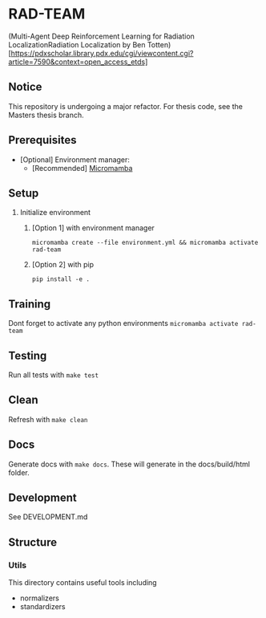 # RAD-TEAM 
(Multi-Agent Deep Reinforcement Learning for
Radiation LocalizationRadiation Localization by Ben Totten)[https://pdxscholar.library.pdx.edu/cgi/viewcontent.cgi?article=7590&context=open_access_etds]
## Notice
This repository is undergoing a major refactor. For thesis code, see the Masters thesis branch.

## Prerequisites 
- [Optional] Environment manager: 
    - [Recommended] [Micromamba](https://mamba.readthedocs.io/en/latest/installation.html)

## Setup
1. Initialize environment 
    1. [Option 1] with environment manager

        `micromamba create --file environment.yml && micromamba activate rad-team`


    1. [Option 2] with pip

        `pip install -e .`

## Training
Dont forget to activate any python environments
    `micromamba activate rad-team`

## Testing
Run all tests with `make test`

## Clean
Refresh with `make clean`

## Docs
Generate docs with `make docs`. These will generate in the docs/build/html folder.

## Development
See DEVELOPMENT.md

## Structure

### Utils
This directory contains useful tools including
- normalizers
- standardizers
